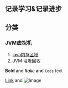 ## 记录学习&记录进步

## 分类

###  JVM虚拟机

1. [java内存区域](https://github.com/ForeverRunner/blog/blob/gh-pages/jvm/01JavaMemory.md) 
2. JVM 垃圾回收

**Bold** and _Italic_ and `Code` text

[Link](url) and ![Image](src)
